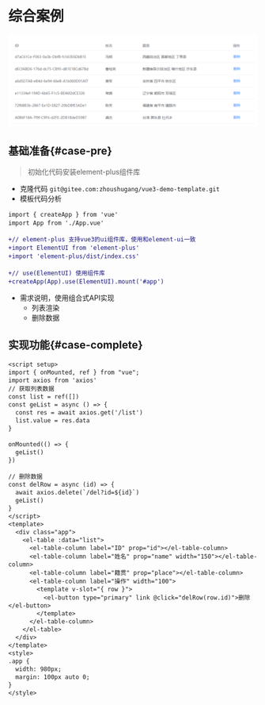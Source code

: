 # 综合案例

![image-20220713190914689](./images/image-20220713190914689.png)

## 基础准备{#case-pre}

> 初始化代码安装element-plus组件库

- 克隆代码 `git@gitee.com:zhoushugang/vue3-demo-template.git`
- 模板代码分析

```diff
import { createApp } from 'vue'
import App from './App.vue'

+// element-plus 支持vue3的ui组件库，使用和element-ui一致 
+import ElementUI from 'element-plus'
+import 'element-plus/dist/index.css'

+// use(ElementUI) 使用组件库
+createApp(App).use(ElementUI).mount('#app')
```



- 需求说明，使用组合式API实现
  - 列表渲染
  - 删除数据



## 实现功能{#case-complete}

```vue
<script setup>
import { onMounted, ref } from "vue";
import axios from 'axios'
// 获取列表数据
const list = ref([])
const geList = async () => {
  const res = await axios.get('/list')
  list.value = res.data
}

onMounted(() => {
  geList()
})

// 删除数据
const delRow = async (id) => {
  await axios.delete(`/del?id=${id}`)
  geList()
}
</script>
<template>
  <div class="app">
    <el-table :data="list">
      <el-table-column label="ID" prop="id"></el-table-column>
      <el-table-column label="姓名" prop="name" width="150"></el-table-column>
      <el-table-column label="籍贯" prop="place"></el-table-column>
      <el-table-column label="操作" width="100">
        <template v-slot="{ row }">
          <el-button type="primary" link @click="delRow(row.id)">删除</el-button>
        </template>
      </el-table-column>
    </el-table>
  </div>
</template>
<style>
.app {
  width: 980px;
  margin: 100px auto 0;
}
</style>
```
